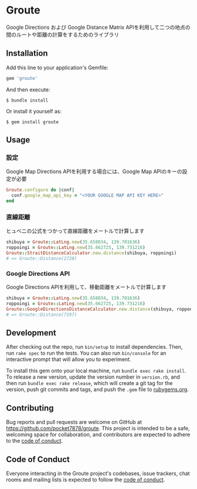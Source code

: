 # Groute

Google Directions および Google Distance Matrix APIを利用して二つの地点の間のルートや距離の計算をするためのライブラリ

## Installation

Add this line to your application's Gemfile:

```ruby
gem 'groute'
```

And then execute:

    $ bundle install

Or install it yourself as:

    $ gem install groute

## Usage

### 設定

Google Map Directions APIを利用する場合には、Google Map APIのキーの設定が必要

```ruby
Groute.configure do |conf|
  conf.google_map_api_key = "<YOUR GOOGLE MAP API KEY HERE>"
end
```

### 直線距離

ヒュベニの公式をつかって直線距離をメートルで計算します

```ruby
shibuya = Groute::LatLng.new(35.658034, 139.701636)
roppoingi = Groute::LatLng.new(35.662725, 139.731216)
Groute::StraitDistanceCalculator.new.distance(shibuya, roppoingi)
# => Groute::Distance(2728)
```

### Google Directions API

Google Directions APIを利用して、移動距離をメートルで計算します

```ruby
shibuya = Groute::LatLng.new(35.658034, 139.701636)
roppoingi = Groute::LatLng.new(35.662725, 139.731216)
Groute::GoogleDirectionsDistanceCalculator.new.distance(shibuya, roppongi)
# => Groute::Distance(7197)
```

## Development

After checking out the repo, run `bin/setup` to install dependencies. Then, run `rake spec` to run the tests. You can also run `bin/console` for an interactive prompt that will allow you to experiment.

To install this gem onto your local machine, run `bundle exec rake install`. To release a new version, update the version number in `version.rb`, and then run `bundle exec rake release`, which will create a git tag for the version, push git commits and tags, and push the `.gem` file to [rubygems.org](https://rubygems.org).

## Contributing

Bug reports and pull requests are welcome on GitHub at https://github.com/pocket7878/groute. This project is intended to be a safe, welcoming space for collaboration, and contributors are expected to adhere to the [code of conduct](https://github.com/pocket7878/groute/blob/master/CODE_OF_CONDUCT.md).

## Code of Conduct

Everyone interacting in the Groute project's codebases, issue trackers, chat rooms and mailing lists is expected to follow the [code of conduct](https://github.com/pocket7878/groute/blob/master/CODE_OF_CONDUCT.md).

